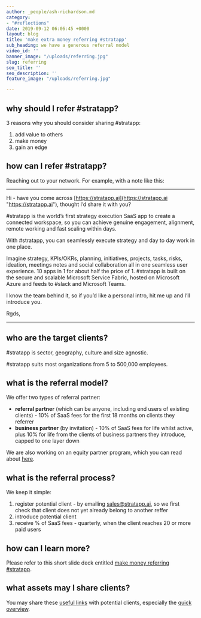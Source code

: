 ```yaml
---
author: _people/ash-richardson.md
category:
- "#reflections"
date: 2019-09-12 06:06:45 +0000
layout: blog
title: 'make extra money referring #stratapp'
sub_heading: we have a generous referral model
video_id: ''
banner_image: "/uploads/referring.jpg"
slug: referring
seo_title: ''
seo_description: ''
feature_image: "/uploads/referring.jpg"

---
```

## why should I refer #stratapp?

3 reasons why you should consider sharing #stratapp:

1. add value to others
2. make money
3. gain an edge

## how can I refer #stratapp?

Reaching out to your network.  For example, with a note like this:

***

Hi <name> - have you come across [https://stratapp.ai](https://stratapp.ai "https://stratapp.ai"), thought I’d share it with you?

\#stratapp is the world’s first strategy execution SaaS app to create a connected workspace, so you can achieve genuine engagement, alignment, remote working and fast scaling within days.

With #stratapp, you can seamlessly execute strategy and day to day work in one place.

Imagine strategy, KPIs/OKRs, planning, initiatives, projects, tasks, risks, ideation, meetings notes and social collaboration all in one seamless user experience. 10 apps in 1 for about half the price of 1. #stratapp is built on the secure and scalable Microsoft Service Fabric, hosted on Microsoft Azure and feeds to #slack and Microsoft Teams.

I know the team behind it, so if you’d like a personal intro, hit me up and I’ll introduce you.

Rgds, <name>

***

## who are the target clients?

\#stratapp is sector, geography, culture and size agnostic.

\#stratapp suits most organizations from 5 to 500,000 employees.

## what is the referral model?

We offer two types of referral partner:

* **referral partner** (which can be anyone, including end users of existing clients) - 10% of SaaS fees for the first 18 months on clients they referrer
* **business partner** (by invitation) - 10% of SaaS fees for life whilst active, plus 10% for life from the clients of business partners they introduce, capped to one layer down

We are also working on an equity partner program, which you can read about [here](http://bit.ly/make-money-referring-stratapp "make money referring #stratapp").

## what is the referral process?

We keep it simple:

1. register potential client - by emailing sales@stratapp.ai, so we first check that client does not yet already belong to another reffer
2. introduce potential client
3. receive % of SaaS fees - quarterly, when the client reaches 20 or more paid users

## how can I learn more?

Please refer to this short slide deck entitled [make money referring #stratapp](http://bit.ly/make-money-referring-stratapp "make money referring #stratapp").

## what assets may I share clients?

You may share these [useful links](https://support.stratapp.ai/portal/kb/articles/useful-links "useful links") with potential clients, especially the [quick overview](http://bit.ly/stratapp-quick-overview  "quick overview").